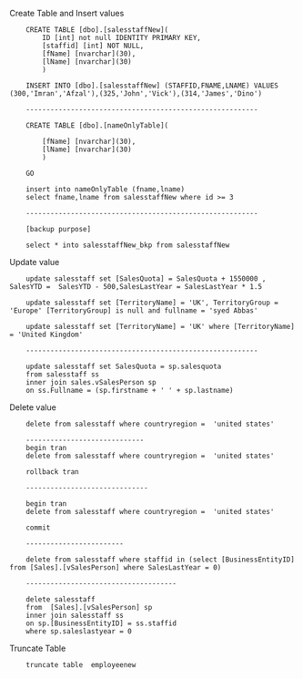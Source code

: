 

Create Table and Insert values 

        CREATE TABLE [dbo].[salesstaffNew](
            ID [int] not null IDENTITY PRIMARY KEY,
            [staffid] [int] NOT NULL,
            [fName] [nvarchar](30),
            [lName] [nvarchar](30)
            )

        INSERT INTO [dbo].[salesstaffNew] (STAFFID,FNAME,LNAME) VALUES (300,'Imran','Afzal'),(325,'John','Vick'),(314,'James','Dino')
        
        ---------------------------------------------------------

        CREATE TABLE [dbo].[nameOnlyTable](
            
            [fName] [nvarchar](30),
            [lName] [nvarchar](30)
            )

        GO
        
        insert into nameOnlyTable (fname,lname)
        select fname,lname from salesstaffNew where id >= 3

        ---------------------------------------------------------

        [backup purpose]

        select * into salesstaffNew_bkp from salesstaffNew

Update value

        update salesstaff set [SalesQuota] = SalesQuota + 1550000 , SalesYTD =  SalesYTD - 500,SalesLastYear = SalesLastYear * 1.5

        update salesstaff set [TerritoryName] = 'UK', TerritoryGroup = 'Europe' [TerritoryGroup] is null and fullname = 'syed Abbas'

        update salesstaff set [TerritoryName] = 'UK' where [TerritoryName] = 'United Kingdom'

        ---------------------------------------------------------
        
        update salesstaff set SalesQuota = sp.salesquota
        from salesstaff ss
        inner join sales.vSalesPerson sp
        on ss.Fullname = (sp.firstname + ' ' + sp.lastname)

Delete value 

        delete from salesstaff where countryregion =  'united states'

        -----------------------------
        begin tran
        delete from salesstaff where countryregion =  'united states'

        rollback tran

        ------------------------------

        begin tran
        delete from salesstaff where countryregion =  'united states'

        commit

        ------------------------

        delete from salesstaff where staffid in (select [BusinessEntityID] from [Sales].[vSalesPerson] where SalesLastYear = 0)

        -------------------------------------

        delete salesstaff 
        from  [Sales].[vSalesPerson] sp
        inner join salesstaff ss
        on sp.[BusinessEntityID] = ss.staffid
        where sp.saleslastyear = 0

Truncate Table

        truncate table  employeenew